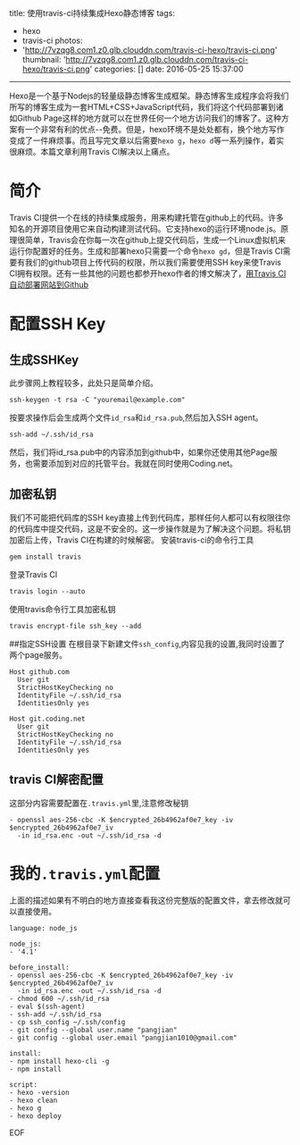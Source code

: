 title: 使用travis-ci持续集成Hexo静态博客
tags:
  - hexo
  - travis-ci
photos:
  - 'http://7vzqg8.com1.z0.glb.clouddn.com/travis-ci-hexo/travis-ci.png'
thumbnail: 'http://7vzqg8.com1.z0.glb.clouddn.com/travis-ci-hexo/travis-ci.png'
categories: []
date: 2016-05-25 15:37:00
---
Hexo是一个基于Nodejs的轻量级静态博客生成框架。静态博客生成程序会将我们所写的博客生成为一套HTML+CSS+JavaScript代码，我们将这个代码部署到诸如Github Page这样的地方就可以在世界任何一个地方访问我们的博客了。这种方案有一个非常有利的优点--免费。但是，hexo环境不是处处都有，换个地方写作变成了一件麻烦事。而且写完文章以后需要`hexo g`，`hexo d`等一系列操作，着实很麻烦。本篇文章利用Travis CI解决以上痛点。
<!--more-->
# 简介
Travis CI提供一个在线的持续集成服务，用来构建托管在github上的代码。许多知名的开源项目使用它来自动构建测试代码。它支持hexo的运行环境node.js。原理很简单，Travis会在你每一次在github上提交代码后，生成一个Linux虚拟机来运行你配置好的任务。生成和部署hexo只需要一个命令`hexo gd`，但是Travis CI需要有我们的github项目上传代码的权限，所以我们需要使用SSH key来使Travis CI拥有权限。还有一些其他的问题也都参开hexo作者的博文解决了，[用Travis CI自动部署网站到Github](http://zespia.tw/blog/2015/01/21/continuous-deployment-to-github-with-travis/)
# 配置SSH Key
## 生成SSHKey
此步骤网上教程较多，此处只是简单介绍。
```
ssh-keygen -t rsa -C "youremail@example.com"
```
按要求操作后会生成两个文件`id_rsa`和`id_rsa.pub`,然后加入SSH agent。
```
ssh-add ~/.ssh/id_rsa
```
然后，我们将id_rsa.pub中的内容添加到github中，如果你还使用其他Page服务，也需要添加到对应的托管平台。我就在同时使用Coding.net。

## 加密私钥
我们不可能把代码库的SSH key直接上传到代码库，那样任何人都可以有权限往你的代码库中提交代码，这是不安全的。这一步操作就是为了解决这个问题。将私钥加密后上传，Travis CI在构建的时候解密。
安装travis-ci的命令行工具
```
gem install travis
```
登录Travis CI
```
travis login --auto
```
使用travis命令行工具加密私钥
```
travis encrypt-file ssh_key --add
```
##指定SSH设置
在根目录下新建文件`ssh_config`,内容见我的设置,我同时设置了两个page服务。
```
Host github.com
  User git
  StrictHostKeyChecking no
  IdentityFile ~/.ssh/id_rsa
  IdentitiesOnly yes

Host git.coding.net
  User git
  StrictHostKeyChecking no
  IdentityFile ~/.ssh/id_rsa
  IdentitiesOnly yes
```
## travis CI解密配置
这部分内容需要配置在`.travis.yml`里,注意修改秘钥
```
- openssl aes-256-cbc -K $encrypted_26b4962af0e7_key -iv $encrypted_26b4962af0e7_iv
  -in id_rsa.enc -out ~/.ssh/id_rsa -d
```


# 我的`.travis.yml`配置
上面的描述如果有不明白的地方直接查看我这份完整版的配置文件，拿去修改就可以直接使用。
```
language: node_js

node_js:
- '4.1'

before_install:
- openssl aes-256-cbc -K $encrypted_26b4962af0e7_key -iv $encrypted_26b4962af0e7_iv
  -in id_rsa.enc -out ~/.ssh/id_rsa -d
- chmod 600 ~/.ssh/id_rsa
- eval $(ssh-agent)
- ssh-add ~/.ssh/id_rsa
- cp ssh_config ~/.ssh/config
- git config --global user.name "pangjian"
- git config --global user.email "pangjian1010@gmail.com"

install:
- npm install hexo-cli -g
- npm install

script:
- hexo -version
- hexo clean
- hexo g
- hexo deploy

```
EOF
<!-- indicate-the-source -->
